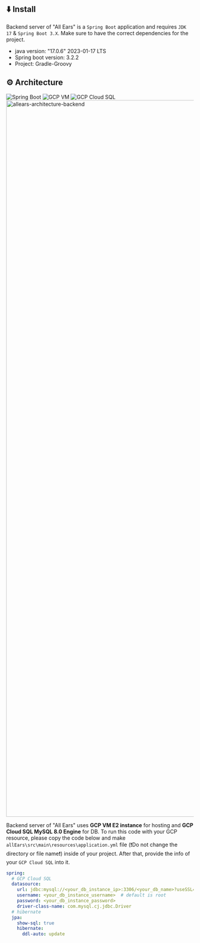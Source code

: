 ## ⬇️ Install
Backend server of "All Ears" is a `Spring Boot` application and requires `JDK 17` & `Spring Boot 3.X`. Make sure to have the correct dependencies for the project.
- java version: "17.0.6" 2023-01-17 LTS
- Spring boot version: 3.2.2
- Project: Gradle-Groovy

## ⚙️ Architecture
<div>
  <img alt="Spring Boot" src ="https://img.shields.io/badge/spring boot-6DB33F.svg?&style=for-the-badge&logo=springboot&logoColor=white"/>
  <img alt="GCP VM" src ="https://img.shields.io/badge/GCP VM-4285F4.svg?style=for-the-badge&logo=googlecloud&logoColor=white"/>
  <img alt="GCP Cloud SQL" src ="https://img.shields.io/badge/GCP Cloud SQL-4285F4.svg?style=for-the-badge&logo=googlecloud&logoColor=white"/>
</div>

<img width="1920" alt="allears-architecture-backend" src="https://github.com/TeamAllways-AllEars/All-Ears_Server/assets/89632139/fb35f694-3ce7-4841-9eb2-f032fc15a136">

Backend server of "All Ears" uses **GCP VM E2 instance** for hosting and **GCP Cloud SQL MySQL 8.0 Engine** for DB. 
To run this code with your GCP resource, please copy the code below and make `allEars\src\main\resources\application.yml` file (❗Do not change the directory or file name❗) inside of your project. After that, provide the info of your `GCP Cloud SQL` into it.

```yaml
spring:
  # GCP Cloud SQL
  datasource:
    url: jdbc:mysql://<your_db_instance_ip>:3306/<your_db_name>?useSSL=false&characterEncoding=UTF-8&serverTimezone=UTC
    username: <your_db_instance_username>  # default is root
    password: <your_db_instance_password>
    driver-class-name: com.mysql.cj.jdbc.Driver
  # hibernate
  jpa:
    show-sql: true
    hibernate:
      ddl-auto: update
```
